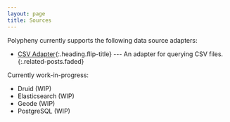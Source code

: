 ```yaml
---
layout: page
title: Sources
---
```


Polypheny currently supports the following data source adapters:

* [CSV Adapter]{:.heading.flip-title} --- An adapter for querying CSV files.
{:.related-posts.faded}


[CSV Adapter]: CSV.md


Currently work-in-progress:
* Druid (WIP)
* Elasticsearch (WIP)
* Geode (WIP)
* PostgreSQL (WIP)